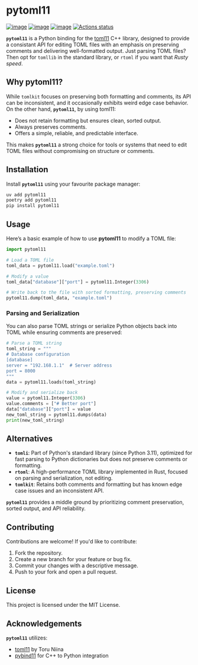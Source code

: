 # pytoml11

[![image](https://img.shields.io/pypi/v/pytoml11.svg)](https://pypi.python.org/project/pytoml11)
[![image](https://img.shields.io/pypi/l/pytoml11.svg)](https://pypi.python.org/project/pytoml11)
[![image](https://img.shields.io/pypi/pyversions/pytoml11.svg)](https://pypi.python.org/project/pytoml11)
[![Actions status](https://github.com/thijsmie/pytoml11/actions/workflows/checks.yml/badge.svg)](https://github.com/thijsmie/pytoml11/actions)

**`pytoml11`** is a Python binding for the [toml11](https://github.com/ToruNiina/toml11) C++ library, designed to provide a consistant API for editing TOML files with an emphasis on preserving comments and delivering well-formatted output. Just parsing TOML files? Then opt for `tomllib` in the standard library, or `rtoml` if you want that *Rusty speed*.

## Why pytoml11?

While `tomlkit` focuses on preserving both formatting and comments, its API can be inconsistent, and it occasionally exhibits weird edge case behavior. On the other hand, **`pytoml11`**, by using toml11:

- Does not retain formatting but ensures clean, sorted output.
- Always preserves comments.
- Offers a simple, reliable, and predictable interface.

This makes **`pytoml11`** a strong choice for tools or systems that need to edit TOML files without compromising on structure or comments.

## Installation

Install **`pytoml11`** using your favourite package manager:

```bash
uv add pytoml11
poetry add pytoml11
pip install pytoml11
```

## Usage

Here’s a basic example of how to use **pytoml11** to modify a TOML file:

```python
import pytoml11

# Load a TOML file
toml_data = pytoml11.load("example.toml")

# Modify a value
toml_data["database"]["port"] = pytoml11.Integer(3306)

# Write back to the file with sorted formatting, preserving comments
pytoml11.dump(toml_data, "example.toml")
```

### Parsing and Serialization

You can also parse TOML strings or serialize Python objects back into TOML while ensuring comments are preserved:

```python
# Parse a TOML string
toml_string = """
# Database configuration
[database]
server = "192.168.1.1"  # Server address
port = 8000
"""
data = pytoml11.loads(toml_string)

# Modify and serialize back
value = pytoml11.Integer(3306)
value.comments = ["# Better port"]
data["database"]["port"] = value
new_toml_string = pytoml11.dumps(data)
print(new_toml_string)
```

## Alternatives

- **`tomli`**: Part of Python's standard library (since Python 3.11), optimized for fast parsing to Python dictionaries but does not preserve comments or formatting.
- **`rtoml`**: A high-performance TOML library implemented in Rust, focused on parsing and serialization, not editing.
- **`tomlkit`**: Retains both comments and formatting but has known edge case issues and an inconsistent API.

**`pytoml11`** provides a middle ground by prioritizing comment preservation, sorted output, and API reliability.

## Contributing

Contributions are welcome! If you'd like to contribute:

1. Fork the repository.
2. Create a new branch for your feature or bug fix.
3. Commit your changes with a descriptive message.
4. Push to your fork and open a pull request.

## License

This project is licensed under the MIT License.

## Acknowledgements

**`pytoml11`** utilizes:

- [toml11](https://github.com/ToruNiina/toml11) by Toru Niina
- [pybind11](https://github.com/pybind/pybind11) for C++ to Python integration
